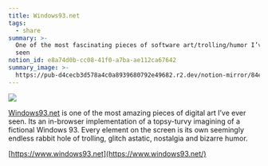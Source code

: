 ```yaml
---
title: Windows93.net
tags:
  - share
summary: >-
  One of the most fascinating pieces of software art/trolling/humor I’ve ever
  seen
notion_id: e8a74d0b-cc08-41f0-a7ba-ae112ca67642
summary_image: >-
  https://pub-d4cecb3d578a4c0a8939680792e49682.r2.dev/notion-mirror/84ebb48c-616a-4f51-ae9a-991a4e0a7e9b/8ebbaaec-9fc5-4db4-b001-2bfdb5e96061/Screenshot_2024-07-24_at_5.51.50_PM.png
---
```

![](https://pub-d4cecb3d578a4c0a8939680792e49682.r2.dev/notion-mirror/84ebb48c-616a-4f51-ae9a-991a4e0a7e9b/8ebbaaec-9fc5-4db4-b001-2bfdb5e96061/Screenshot_2024-07-24_at_5.51.50_PM.png)

[Windows93.net](http://windows93.net/) is one of the most amazing pieces of digital art I’ve ever seen. Its an in-browser implementation of a topsy-turvy imagining of a fictional Windows 93. Every element on the screen is its own seemingly endless rabbit hole of trolling, glitch astatic, nostalgia and bizarre humor.

[https://www.windows93.net](https://www.windows93.net/)

